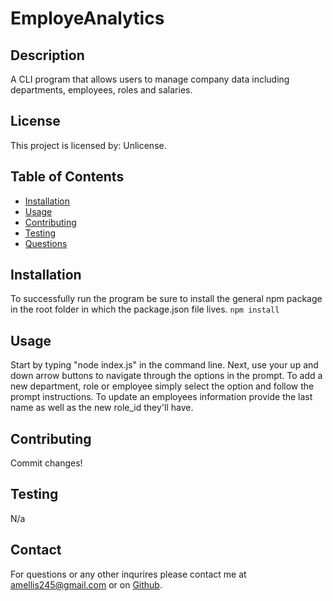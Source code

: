 # **EmployeAnalytics**

## Description

A CLI program that allows users to manage company data including departments, employees, roles and salaries.

## License

This project is licensed by: Unlicense.

## Table of Contents

- [Installation](#installation)
- [Usage](#usage)
- [Contributing](#contributing)
- [Testing](#testing)
- [Questions](#questions)

## Installation

To successfully run the program be sure to install the general npm package in the root folder in which the package.json file lives.
`npm install`

## Usage

Start by typing "node index.js" in the command line. Next, use your up and down arrow buttons to navigate through the options in the prompt. To add a new department, role or employee simply select the option and follow the prompt instructions. To update an employees information provide the last name as well as the new role_id they'll have.

## Contributing

Commit changes!

## Testing

N/a

## Contact

For questions or any other inqurires please contact me at amellis245@gmail.com
or on [Github](https://www.github.com/aellis07).
